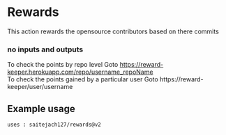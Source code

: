 # Rewards
This action rewards the opensource contributors based on there commits

### no inputs and outputs

To check the points by repo level Goto https://reward-keeper.herokuapp.com/repo/username_repoName <br />
To check the points gained by a particular user Goto https://reward-keeper/user/username <br />

## Example usage
`uses : saitejach127/rewards@v2`